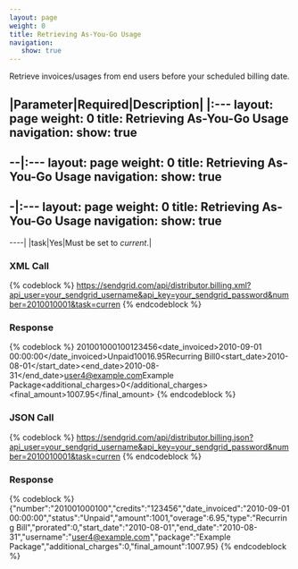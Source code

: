```yaml
---
layout: page
weight: 0
title: Retrieving As-You-Go Usage
navigation:
   show: true
---
```


Retrieve invoices/usages from end users before your scheduled billing date.

|Parameter|Required|Description|
|:---
layout: page
weight: 0
title: Retrieving As-You-Go Usage
navigation:
   show: true
---
--|:---
layout: page
weight: 0
title: Retrieving As-You-Go Usage
navigation:
   show: true
---
-|:---
layout: page
weight: 0
title: Retrieving As-You-Go Usage
navigation:
   show: true
---
----|
|task|Yes|Must be set to *current*.|

### XML Call

{% codeblock %} https://sendgrid.com/api/distributor.billing.xml?api_user=your_sendgrid_username&api_key=your_sendgrid_password&number=2010010001&task=curren {% endcodeblock %}

### Response

{% codeblock %} <usage><invoices><invoice><number>201001000100</number><credits>123456</credits><date_invoiced>2010-09-01 00:00:00</date_invoiced><status>Unpaid</status><amount>1001</amount><overage>6.95</overage><type>Recurring Bill</type><prorated>0</prorated><start_date>2010-08-01</start_date><end_date>2010-08-31</end_date><username>user4@example.com</username><package>Example Package</package><additional_charges>0</additional_charges><final_amount>1007.95</final_amount></invoice></invoices></usage> {% endcodeblock %}

### JSON Call

{% codeblock %} https://sendgrid.com/api/distributor.billing.json?api_user=your_sendgrid_username&api_key=your_sendgrid_password&number=2010010001&task=curren {% endcodeblock %}

### Response

{% codeblock %} {"number":"201001000100","credits":"123456","date_invoiced":"2010-09-01 00:00:00","status":"Unpaid","amount":1001,"overage":6.95,"type":"Recurring Bill","prorated":0,"start_date":"2010-08-01","end_date":"2010-08-31","username":"user4@example.com","package":"Example Package","additional_charges":0,"final_amount":1007.95} {% endcodeblock %}
